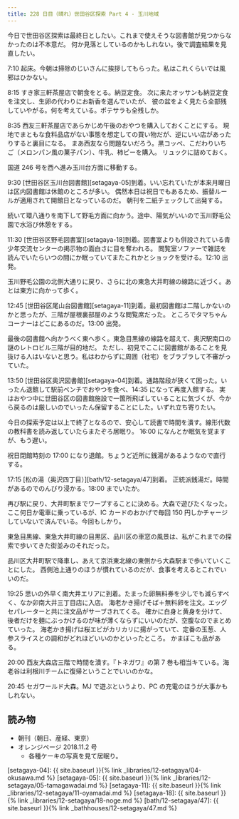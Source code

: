 ```yaml
---
title: 228 日目（晴れ）世田谷区探索 Part 4 - 玉川地域
---
```


今日で世田谷区探索は最終日としたい。これまで使えそうな図書館が見つからなかったのは不本意だ。
何か見落としているのかもしれない。後で調査結果を見直したい。

7:10 起床。今朝は掃除のじいさんに挨拶してもらった。私はこれくらいでは風邪はひかない。

8:15 すき家三軒茶屋店で朝食をとる。納豆定食。
次に来たオッサンも納豆定食を注文し、生卵の代わりにお新香を選んでいたが、
彼の盆をよく見たら全部残していやがる。何を考えている。ポテサラも全残しか。

8:35 西友三軒茶屋店であらかじめ午後のおやつを購入しておくことにする。
現地でまともな食料品店がない事態を想定しての買い物だが、逆にいい店があったりすると裏目になる。
まあ西友なら問題ないだろう。黒コッペ、こだわりいちご（メロンパン風の菓子パン）、牛乳、柿ピーを購入。
リュックに詰めておく。

国道 246 号を西へ進み玉川台方面に移動する。

9:30 [世田谷区玉川台図書館][setagaya-05]到着。いい忘れていたが本来月曜日は区内図書館は休館のところが多い。
偶然本日は祝日でもあるため、振替ルールが適用されて開館日となっているのだ。
朝刊を二紙チェックして出発する。

続いて環八通りを南下して野毛方面に向かう。途中、陽気がいいので玉川野毛公園で水浴び休憩をする。

11:30 [世田谷区野毛図書室][setagaya-18]到着。図書室よりも併設されている青少年交流センターの掲示物の面白さに目を奪われる。
閲覧室ソファーで雑誌を読んでいたらいつの間にか眠っていてまたこれかとショックを受ける。12:10 出発。

玉川野毛公園の北側大通りに戻り、さらに北の東急大井町線の線路に近づく。あとは東方に向かって歩く。

12:45 [世田谷区尾山台図書館][setagaya-11]到着。最初図書館は二階しかないのかと思ったが、三階が屋根裏部屋のような閲覧席だった。
ところでタマちゃんコーナーはどこにあるのだ。13:00 出発。

最後の図書館へ向かうべく東へ歩く。東急目黒線の線路を超えて、奥沢駅南口の謎のレトロビル三階が目的地だ。
ただし、初見でここに図書館があることを見抜ける人はいないと思う。私はわからずに周囲（社宅）をブラブラして不審がっていた。

13:50 [世田谷区奥沢図書館][setagaya-04]到着。通路階段が狭くて困った。いったん退館して駅前ベンチでおやつを食べ、14:35 になって再度入館する。
実はおやつ中に世田谷区の図書館施設で一箇所飛ばしていることに気づくが、今から戻るのは厳しいのでいったん保留することにした。いずれ立ち寄りたい。

今日の探索予定は以上で終了となるので、安心して読書で時間を潰す。線形代数の教科書を読み返していたらまたぞろ居眠り。
16:00 になんとか眠気を覚ますが、もう遅い。

祝日閉館時刻の 17:00 になり退館。ちょうど近所に銭湯があるようなので直行する。

17:15 [松の湯（奥沢四丁目）][bath/12-setagaya/47]到着。
正統派銭湯だ。時間があるのでのんびり浸かる。18:00 までいたか。

再び駅に戻り、大井町駅までワープすることに決める。大森で遊びたくなった。
ここ何日か電車に乗っているが、IC カードのおかげで毎回 150 円しかチャージしていないで済んでいる。今回もしかり。

東急目黒線、東急大井町線の目黒区、品川区の車窓の風景は、私がこれまでの探索で歩いてきた街並みのそれだった。

品川区大井町駅で降車し、あえて京浜東北線の東側から大森駅まで歩いていくことにした。
西側池上通りのほうが慣れているのだが、食事を考えるとこれでいいのだ。

19:25 思いの外早く南大井エリアに到着。たまった卵無料券を少しでも減らすべく、なか卯南大井三丁目店に入店。
海老かき揚げそば＋無料卵を注文。エッグセパレーターと共に注文品がサーブされてくる。
確かに白身と黄身を分けて、後者だけを麺にぶっかけるのが味が薄くならずにいいのだが、空腹なのでまとめていった。
海老かき揚げは桜エビがカリカリに揚がっていて、定番の玉葱、人参スライスとの調和がどれほどいいのかといったところ。
かまぼこも品がある。

20:00 西友大森店三階で時間を潰す。『トネガワ』の第 7 巻も相当キている。海老谷は利根川チームに復帰ということでいいのかな。

20:45 セガワールド大森。MJ で遊ぶというより、PC の充電のほうが大事かもしれない。

## 読み物

* 朝刊（朝日、産経、東京）
* オレンジページ 2018.11.2 号
  * 各種ケーキの写真を見て居眠り。

[setagaya-04]: {{ site.baseurl }}{% link _libraries/12-setagaya/04-okusawa.md %}
[setagaya-05]: {{ site.baseurl }}{% link _libraries/12-setagaya/05-tamagawadai.md %}
[setagaya-11]: {{ site.baseurl }}{% link _libraries/12-setagaya/11-oyamadai.md %}
[setagaya-18]: {{ site.baseurl }}{% link _libraries/12-setagaya/18-noge.md %}
[bath/12-setagaya/47]: {{ site.baseurl }}{% link _bathhouses/12-setagaya/47.md %}
